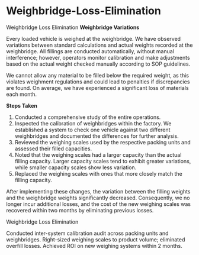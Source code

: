 # Weighbridge-Loss-Elimination
Weighbridge Loss Elimination
**Weighbridge Variations**

Every loaded vehicle is weighed at the weighbridge. We have observed variations between standard calculations and actual weights recorded at the weighbridge. All fillings are conducted automatically, without manual interference; however, operators monitor calibration and make adjustments based on the actual weight checked manually according to SOP guidelines.

We cannot allow any material to be filled below the required weight, as this violates weighment regulations and could lead to penalties if discrepancies are found. On average, we have experienced a significant loss of materials each month.

**Steps Taken**

1. Conducted a comprehensive study of the entire operations.
2. Inspected the calibration of weighbridges within the factory. We established a system to check one vehicle against two different weighbridges and documented the differences for further analysis.
3. Reviewed the weighing scales used by the respective packing units and assessed their filled capacities.
4. Noted that the weighing scales had a larger capacity than the actual filling capacity. Larger capacity scales tend to exhibit greater variations, while smaller capacity scales show less variation.
5. Replaced the weighing scales with ones that more closely match the filling capacity.

After implementing these changes, the variation between the filling weights and the weighbridge weights significantly decreased. Consequently, we no longer incur additional losses, and the cost of the new weighing scales was recovered within two months by eliminating previous losses.

Weighbridge Loss Elimination

Conducted inter-system calibration audit across packing units and weighbridges. 
Right-sized weighing scales to product volume; eliminated overfill losses. 
Achieved ROI on new weighing systems within 2 months. 
